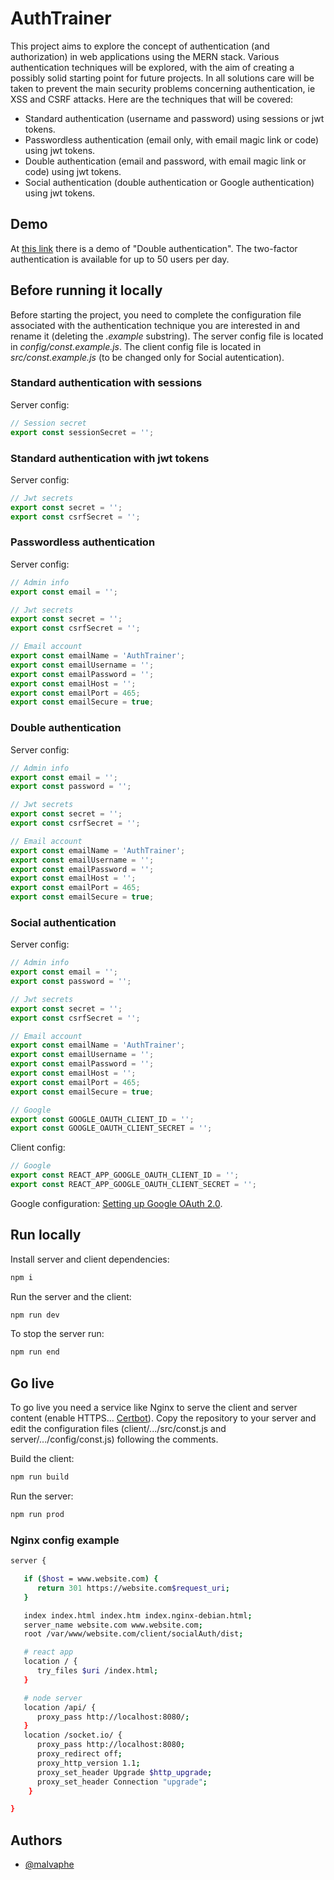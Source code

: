 # AuthTrainer

This project aims to explore the concept of authentication (and authorization) in web applications using the MERN stack. Various authentication techniques will be explored, with the aim of creating a possibly solid starting point for future projects. In all solutions care will be taken to prevent the main security problems concerning authentication, ie XSS and CSRF attacks.
Here are the techniques that will be covered:

- Standard authentication (username and password) using sessions or jwt tokens.
- Passwordless authentication (email only, with email magic link or code) using jwt tokens.
- Double authentication (email and password, with email magic link or code) using jwt tokens.
- Social authentication (double authentication or Google authentication) using jwt tokens.

## Demo

At [this link](https://authtrainer.malvaphe.com/) there is a demo of "Double authentication". The two-factor authentication is available for up to 50 users per day.

## Before running it locally

Before starting the project, you need to complete the configuration file associated with the authentication technique you are interested in and rename it (deleting the _.example_ substring). The server config file is located in _config/const.example.js_. The client config file is located in _src/const.example.js_ (to be changed only for Social autentication).

### Standard authentication with sessions

Server config:

```javascript
// Session secret
export const sessionSecret = '';
```

### Standard authentication with jwt tokens

Server config:

```javascript
// Jwt secrets
export const secret = '';
export const csrfSecret = '';
```

### Passwordless authentication

Server config:

```javascript
// Admin info
export const email = '';

// Jwt secrets
export const secret = '';
export const csrfSecret = '';

// Email account
export const emailName = 'AuthTrainer';
export const emailUsername = '';
export const emailPassword = '';
export const emailHost = '';
export const emailPort = 465;
export const emailSecure = true;
```

### Double authentication

Server config:

```javascript
// Admin info
export const email = '';
export const password = '';

// Jwt secrets
export const secret = '';
export const csrfSecret = '';

// Email account
export const emailName = 'AuthTrainer';
export const emailUsername = '';
export const emailPassword = '';
export const emailHost = '';
export const emailPort = 465;
export const emailSecure = true;
```

### Social authentication

Server config:

```javascript
// Admin info
export const email = '';
export const password = '';

// Jwt secrets
export const secret = '';
export const csrfSecret = '';

// Email account
export const emailName = 'AuthTrainer';
export const emailUsername = '';
export const emailPassword = '';
export const emailHost = '';
export const emailPort = 465;
export const emailSecure = true;

// Google
export const GOOGLE_OAUTH_CLIENT_ID = '';
export const GOOGLE_OAUTH_CLIENT_SECRET = '';
```

Client config:

```javascript
// Google
export const REACT_APP_GOOGLE_OAUTH_CLIENT_ID = '';
export const REACT_APP_GOOGLE_OAUTH_CLIENT_SECRET = '';
```

Google configuration: [Setting up Google OAuth 2.0](https://console.cloud.google.com/apis/credentials).

## Run locally

Install server and client dependencies:

```bash
npm i
```

Run the server and the client:

```bash
npm run dev
```

To stop the server run:

```bash
npm run end
```

## Go live

To go live you need a service like Nginx to serve the client and server content (enable HTTPS... [Certbot](https://certbot.eff.org/instructions?ws=nginx&os=ubuntufocal)). Copy the repository to your server and edit the configuration files (client/.../src/const.js and server/.../config/const.js) following the comments.

Build the client:

```bash
npm run build
```

Run the server:

```bash
npm run prod
```

### Nginx config example

```bash
server {

   if ($host = www.website.com) {
      return 301 https://website.com$request_uri;
   }

   index index.html index.htm index.nginx-debian.html;
   server_name website.com www.website.com;
   root /var/www/website.com/client/socialAuth/dist;

   # react app
   location / {
      try_files $uri /index.html;
   }

   # node server
   location /api/ {
      proxy_pass http://localhost:8080/;
   }
   location /socket.io/ {
      proxy_pass http://localhost:8080;
      proxy_redirect off;
      proxy_http_version 1.1;
      proxy_set_header Upgrade $http_upgrade;
      proxy_set_header Connection "upgrade";
    }

}
```

## Authors

- [@malvaphe](https://www.github.com/malvaphe)
